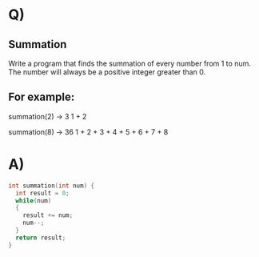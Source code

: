 # Q)

## Summation
Write a program that finds the summation of every number from 1 to num. \
The number will always be a positive integer greater than 0.

## For example:

summation(2) -> 3
1 + 2

summation(8) -> 36
1 + 2 + 3 + 4 + 5 + 6 + 7 + 8
# A)
```c
int summation(int num) {
  int result = 0;
  while(num)
  {
    result += num;
    num--;
  }
  return result;
}
